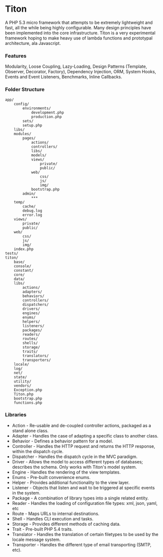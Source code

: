 # Titon #

A PHP 5.3 micro framework that attempts to be extremely lightweight and fast, all the while being highly configurable. Many design principles have been implemented into the core infrastructure. Titon is a very experimental framework hoping to make heavy use of lambda functions and prototypal architecture, ala Javascript.

### Features ###

Modularity, Loose Coupling, Lazy-Loading, Design Patterns (Template, Observer, Decorator, Factory), Dependency Injection, ORM, System Hooks, Events and Event Listeners, Benchmarks, Inline Callbacks.

### Folder Structure ###

	app/
		config/
			environments/
				development.php
				production.php
			sets/
			setup.php
		libs/
		modules/
			pages/
				actions/
				controllers/
				libs/
				models/
				views/
					private/
					public/
				web/
					css/
					js/
					img/
				bootstrap.php
			admin/
				***
		temp/
			cache/
			debug.log
			error.log
		views/
			private/
			public/
		web/
			css/
			js/
			img/
		index.php
	tests/
	titon/
		base/
		console/
		constant/
		core/
		data/
		libs/
			actions/
			adapters/
			behaviors/
			controllers/
			dispatchers/
			drivers/
			engines/
			enums/
			helpers/
			listeners/
			packages/
			readers/
			routes/
			shells/
			storage/
			traits/
			translators/
			transporters/
		locale/
		log/
		net/
		state/
		utility/
		vendors/
		Exception.php
		Titon.php
		bootstrap.php
		functions.php

### Libraries ###

* Action - Re-usable and de-coupled controller actions, packaged as a stand alone class.
* Adapter - Handles the case of adapting a specific class to another class.
* Behavior - Defines a behavior pattern for a model.
* Controller - Handles the HTTP request and returns the HTTP response, within the dispatch cycle.
* Dispatcher - Handles the dispatch cycle in the MVC paradigm.
* Driver - Allows the model to access different types of databases; describes the schema. Only works with Titon's model system.
* Engine - Handles the rendering of the view templates.
* Enums - Pre-built convenience enums.
* Helper - Provides additional functionality to the view layer.
* Listener - Objects that listen and wait to be triggered at specific events in the system.
* Package - A combination of library types into a single related entity.
* Reader - Handles the loading of configuration file types: xml, json, yaml, etc
* Route - Maps URLs to internal destinations.
* Shell - Handles CLI execution and tasks.
* Storage - Provides different methods of caching data.
* Trait - Pre-built PHP 5.4 traits.
* Translator - Handles the translation of certain filetypes to be used by the locale message system.
* Transporter - Handles the different type of email transporting (SMTP, etc).